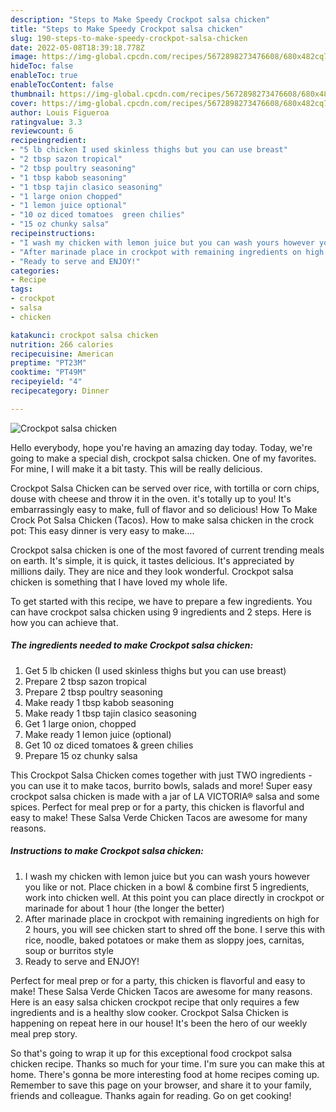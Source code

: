 ```yaml
---
description: "Steps to Make Speedy Crockpot salsa chicken"
title: "Steps to Make Speedy Crockpot salsa chicken"
slug: 190-steps-to-make-speedy-crockpot-salsa-chicken
date: 2022-05-08T18:39:18.778Z
image: https://img-global.cpcdn.com/recipes/5672898273476608/680x482cq70/crockpot-salsa-chicken-recipe-main-photo.jpg
hideToc: false
enableToc: true
enableTocContent: false
thumbnail: https://img-global.cpcdn.com/recipes/5672898273476608/680x482cq70/crockpot-salsa-chicken-recipe-main-photo.jpg
cover: https://img-global.cpcdn.com/recipes/5672898273476608/680x482cq70/crockpot-salsa-chicken-recipe-main-photo.jpg
author: Louis Figueroa
ratingvalue: 3.3
reviewcount: 6
recipeingredient:
- "5 lb chicken I used skinless thighs but you can use breast"
- "2 tbsp sazon tropical"
- "2 tbsp poultry seasoning"
- "1 tbsp kabob seasoning"
- "1 tbsp tajin clasico seasoning"
- "1 large onion chopped"
- "1 lemon juice optional"
- "10 oz diced tomatoes  green chilies"
- "15 oz chunky salsa"
recipeinstructions:
- "I wash my chicken with lemon juice but you can wash yours however you like or not. Place chicken in a bowl &amp; combine first 5 ingredients, work into chicken well. At this point you can place directly in crockpot or marinade for about 1 hour (the longer the better)"
- "After marinade place in crockpot with remaining ingredients on high for 2 hours, you will see chicken start to shred off the bone. I serve this with rice, noodle, baked potatoes or make them as sloppy joes, carnitas, soup or burritos style"
- "Ready to serve and ENJOY!"
categories:
- Recipe
tags:
- crockpot
- salsa
- chicken

katakunci: crockpot salsa chicken 
nutrition: 266 calories
recipecuisine: American
preptime: "PT23M"
cooktime: "PT49M"
recipeyield: "4"
recipecategory: Dinner

---
```



![Crockpot salsa chicken](https://img-global.cpcdn.com/recipes/5672898273476608/680x482cq70/crockpot-salsa-chicken-recipe-main-photo.jpg)

Hello everybody, hope you're having an amazing day today. Today, we're going to make a special dish, crockpot salsa chicken. One of my favorites. For mine, I will make it a bit tasty. This will be really delicious.

Crockpot Salsa Chicken can be served over rice, with tortilla or corn chips, douse with cheese and throw it in the oven. it&#39;s totally up to you! It&#39;s embarrassingly easy to make, full of flavor and so delicious! How To Make Crock Pot Salsa Chicken (Tacos). How to make salsa chicken in the crock pot: This easy dinner is very easy to make….

Crockpot salsa chicken is one of the most favored of current trending meals on earth. It's simple, it is quick, it tastes delicious. It's appreciated by millions daily. They are nice and they look wonderful. Crockpot salsa chicken is something that I have loved my whole life.


To get started with this recipe, we have to prepare a few ingredients. You can have crockpot salsa chicken using 9 ingredients and 2 steps. Here is how you can achieve that.

<!--inarticleads1-->

##### The ingredients needed to make Crockpot salsa chicken:

1. Get 5 lb chicken (I used skinless thighs but you can use breast)
1. Prepare 2 tbsp sazon tropical
1. Prepare 2 tbsp poultry seasoning
1. Make ready 1 tbsp kabob seasoning
1. Make ready 1 tbsp tajin clasico seasoning
1. Get 1 large onion, chopped
1. Make ready 1 lemon juice (optional)
1. Get 10 oz diced tomatoes &amp; green chilies
1. Prepare 15 oz chunky salsa


This Crockpot Salsa Chicken comes together with just TWO ingredients - you can use it to make tacos, burrito bowls, salads and more! Super easy crockpot salsa chicken is made with a jar of LA VICTORIA® salsa and some spices. Perfect for meal prep or for a party, this chicken is flavorful and easy to make! These Salsa Verde Chicken Tacos are awesome for many reasons. 

<!--inarticleads2-->

##### Instructions to make Crockpot salsa chicken:

1. I wash my chicken with lemon juice but you can wash yours however you like or not. Place chicken in a bowl &amp; combine first 5 ingredients, work into chicken well. At this point you can place directly in crockpot or marinade for about 1 hour (the longer the better)
1. After marinade place in crockpot with remaining ingredients on high for 2 hours, you will see chicken start to shred off the bone. I serve this with rice, noodle, baked potatoes or make them as sloppy joes, carnitas, soup or burritos style
1. Ready to serve and ENJOY!

Perfect for meal prep or for a party, this chicken is flavorful and easy to make! These Salsa Verde Chicken Tacos are awesome for many reasons. Here is an easy salsa chicken crockpot recipe that only requires a few ingredients and is a healthy slow cooker. Crockpot Salsa Chicken is happening on repeat here in our house! It&#39;s been the hero of our weekly meal prep story. 

So that's going to wrap it up for this exceptional food crockpot salsa chicken recipe. Thanks so much for your time. I'm sure you can make this at home. There's gonna be more interesting food at home recipes coming up. Remember to save this page on your browser, and share it to your family, friends and colleague. Thanks again for reading. Go on get cooking!
